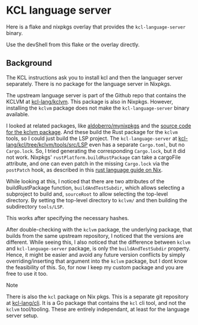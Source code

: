 # KCL language server

Here is a flake and nixpkgs overlay that provides the `kcl-language-server` binary.

Use the devShell from this flake or the overlay directly.

## Background

The KCL instructions ask you to install kcl and then the languager server separately.
There is no package for the language server in Nixpkgs.

The upstream language server is part of the Github repo that contains the KCLVM at [kcl-lang/kclvm](https://github.com/kcl-lang/kclvm).
This package is also in Nixpkgs.
However, installing the `kclvm` package does not make the `kcl-language-server` binary available.

I looked at related packages, like [aldoberro/mynixpkgs](https://github.com/aldoborrero/mynixpkgs/blob/main/pkgs/by-name/kcl-language-server/package.nix) and the [source code for the kclvm package](https://github.com/NixOS/nixpkgs/blob/nixos-24.11/pkgs/by-name/kc/kclvm/package.nix).
And these build the Rust package for the `kclvm` tools, so I could just build the LSP project.
The `kcl-language-server` at [kcl-lang/kcl/tree/kclvm/tools/src/LSP](https://github.com/kcl-lang/kcl/tree/main/kclvm/tools/src/LSP) even has a separate `Cargo.toml`, but no `Cargo.lock`.
So, I tried generating the corresponding `Cargo.lock`, but it did not work.
Nixpkgs' `rustPlatform.buildRustPackage` can take a cargoFile attribute, and one can even patch in the missing `Cargo.lock` via the `postPatch` hook, as described in this [rust language guide on Nix](https://github.com/NixOS/nixpkgs/blob/master/doc/languages-frameworks/rust.section.md#importing-a-cargolock-file-importing-a-cargolock-file).

While looking at this, I noticed that there are two attributes of the buildRustPackage function, `buildAndTestSubdir`, which allows selecting a subproject to build and, `sourceRoot` to allow selecting the top-level directory.
By setting the top-level directory to `kclvm/` and then building the subdirectory `tools/LSP`.

This works after specifying the necessary hashes.

After double-checking with the `kclvm` package, the underlying package, that builds from the same upstream repository, I noticed that the versions are different.
While seeing this, I also noticed that the difference between `kclvm` and `kcl-language-server` package, is only the `buildAndTestSubdir` property.
Hence, it might be easier and avoid any future version conflicts by simply overriding/inserting that argument into the `kclvm` package, but I dont know the feasibility of this.
So, for now I keep my custom package and you are free to use it too.

> [!NOTE]
> There is also the `kcl` package on Nix pkgs.
> This is a separate git repository at [kcl-lang/cli](https://github.com/kcl-lang/cli).
> It is a Go package that contains the `kcl` cli tool, and not the `kclvm` tool/tooling.
> These are entirely independant, at least for the language server setup.
